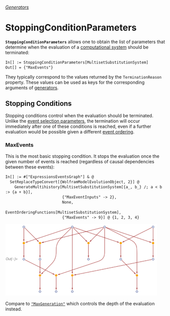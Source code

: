 ###### [Generators](README.md)

# StoppingConditionParameters

**`StoppingConditionParameters`** allows one to obtain the list of parameters that determine when the evaluation of a
[computational system](/Documentation/Systems/README.md) should be terminated:

```wl
In[] := StoppingConditionParameters[MultisetSubstitutionSystem]
Out[] = {"MaxEvents"}
```

They typically correspond to the values returned by the `TerminationReason` property. These values can be used as keys
for the corresponding arguments of [generators](README.md).

## Stopping Conditions

Stopping conditions control when the evaluation should be terminated. Unlike the
[event selection parameters](EventSelectionParameters.md), the termination will occur immediately after one of these
conditions is reached, even if a further evaluation would be possible given a different
[event ordering](EventOrderingFunctions.md).

### MaxEvents

This is the most basic stopping condition. It stops the evaluation once the given number of events is reached
(regardless of causal dependencies between these events):

```wl
In[] := #["ExpressionsEventsGraph"] & @
  SetReplaceTypeConvert[{WolframModelEvolutionObject, 2}] @
    GenerateMultihistory[MultisetSubstitutionSystem[{a_, b_} /; a < b :> {a + b}],
                         {"MaxEventInputs" -> 2},
                         None,
                         EventOrderingFunctions[MultisetSubstitutionSystem],
                         {"MaxEvents" -> 9}] @ {1, 2, 3, 4}
```

<img src="/Documentation/Images/MaxEventsExample.png" width="478.2">

Compare to [`"MaxGeneration"`](EventSelectionParameters.md#maxgeneration) which controls the depth of the evaluation
instead.
